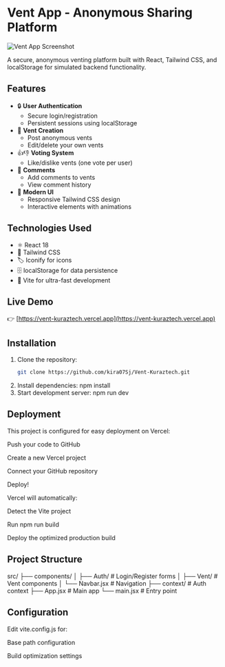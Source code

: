 # Vent App - Anonymous Sharing Platform

![Vent App Screenshot](./public/images/Hero.png.png) 

A secure, anonymous venting platform built with React, Tailwind CSS, and localStorage for simulated backend functionality.

## Features

- 🔒 **User Authentication**
  - Secure login/registration
  - Persistent sessions using localStorage
- 📝 **Vent Creation**
  - Post anonymous vents
  - Edit/delete your own vents
- 👍👎 **Voting System**
  - Like/dislike vents (one vote per user)
- 💬 **Comments**
  - Add comments to vents
  - View comment history
- 🎨 **Modern UI**
  - Responsive Tailwind CSS design
  - Interactive elements with animations

## Technologies Used

- ⚛️ React 18
- 🎨 Tailwind CSS
- 🏷️ Iconify for icons
- 🗄️ localStorage for data persistence
- 🚀 Vite for ultra-fast development

## Live Demo

👉 [https://vent-kuraztech.vercel.app](https://vent-kuraztech.vercel.app)

## Installation

1. Clone the repository:
   ```bash
   git clone https://github.com/kira07Sj/Vent-Kuraztech.git
2. Install dependencies:
    npm install
3. Start development server:
    npm run dev

## Deployment
This project is configured for easy deployment on Vercel:

Push your code to GitHub

Create a new Vercel project

Connect your GitHub repository

Deploy!

Vercel will automatically:

Detect the Vite project

Run npm run build

Deploy the optimized production build

## Project Structure

src/
├── components/
│   ├── Auth/        # Login/Register forms
│   ├── Vent/        # Vent components
│   └── Navbar.jsx   # Navigation
├── context/         # Auth context
├── App.jsx          # Main app
└── main.jsx         # Entry point

## Configuration
Edit vite.config.js for:

Base path configuration

Build optimization settings

